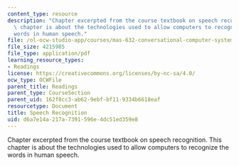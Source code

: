 ```yaml
---
content_type: resource
description: "Chapter excerpted from the course textbook on speech recognition. This\
  \ chapter is about the technologies used to allow computers to recognize the \r\n\
  words in human speech."
file: /ol-ocw-studio-app/courses/mas-632-conversational-computer-systems-fall-2008/d6a7e14a217a7391596e4dc51ed359e8_schmandt_ch7.pdf
file_size: 4215985
file_type: application/pdf
learning_resource_types:
- Readings
license: https://creativecommons.org/licenses/by-nc-sa/4.0/
ocw_type: OCWFile
parent_title: Readings
parent_type: CourseSection
parent_uid: 162f8cc3-ab62-9ebf-bf11-9334b6618eaf
resourcetype: Document
title: Speech Recognition
uid: d6a7e14a-217a-7391-596e-4dc51ed359e8
---
```

Chapter excerpted from the course textbook on speech recognition. This chapter is about the technologies used to allow computers to recognize the 
words in human speech.